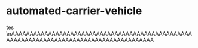 # automated-carrier-vehicle

tes
\nAAAAAAAAAAAAAAAAAAAAAAAAAAAAAAAAAAAAAAAAAAAAAAAAAAAAAAAAAAAAAAAAAAAAAAAAAAAAAAAAAAAAAAAAA
